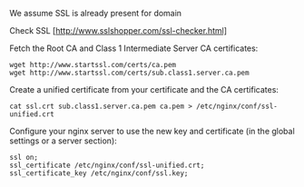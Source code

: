 We assume SSL is already present for domain

Check SSL
[http://www.sslshopper.com/ssl-checker.html]

Fetch the Root CA and Class 1 Intermediate Server CA certificates:
```
wget http://www.startssl.com/certs/ca.pem
wget http://www.startssl.com/certs/sub.class1.server.ca.pem
```

Create a unified certificate from your certificate and the CA certificates:

```
cat ssl.crt sub.class1.server.ca.pem ca.pem > /etc/nginx/conf/ssl-unified.crt
```

Configure your nginx server to use the new key and certificate (in the global settings or a server section):

```
ssl on;
ssl_certificate /etc/nginx/conf/ssl-unified.crt;
ssl_certificate_key /etc/nginx/conf/ssl.key;
```
